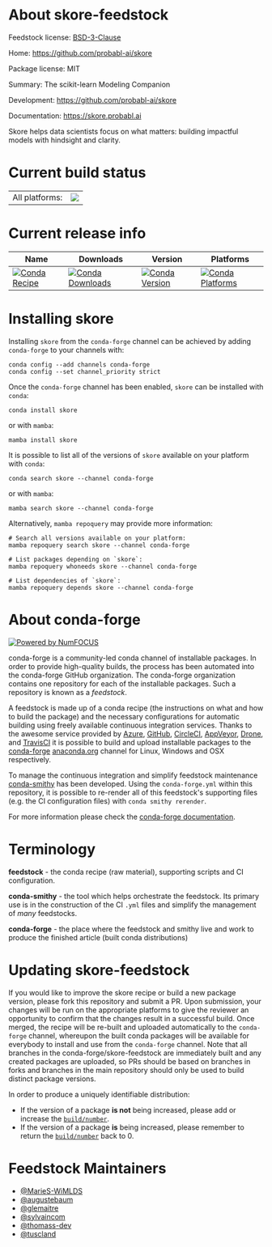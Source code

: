 About skore-feedstock
=====================

Feedstock license: [BSD-3-Clause](https://github.com/conda-forge/skore-feedstock/blob/main/LICENSE.txt)

Home: https://github.com/probabl-ai/skore

Package license: MIT

Summary: The scikit-learn Modeling Companion

Development: https://github.com/probabl-ai/skore

Documentation: https://skore.probabl.ai

Skore helps data scientists focus on what matters: building
impactful models with hindsight and clarity.


Current build status
====================


<table><tr><td>All platforms:</td>
    <td>
      <a href="https://dev.azure.com/conda-forge/feedstock-builds/_build/latest?definitionId=24327&branchName=main">
        <img src="https://dev.azure.com/conda-forge/feedstock-builds/_apis/build/status/skore-feedstock?branchName=main">
      </a>
    </td>
  </tr>
</table>

Current release info
====================

| Name | Downloads | Version | Platforms |
| --- | --- | --- | --- |
| [![Conda Recipe](https://img.shields.io/badge/recipe-skore-green.svg)](https://anaconda.org/conda-forge/skore) | [![Conda Downloads](https://img.shields.io/conda/dn/conda-forge/skore.svg)](https://anaconda.org/conda-forge/skore) | [![Conda Version](https://img.shields.io/conda/vn/conda-forge/skore.svg)](https://anaconda.org/conda-forge/skore) | [![Conda Platforms](https://img.shields.io/conda/pn/conda-forge/skore.svg)](https://anaconda.org/conda-forge/skore) |

Installing skore
================

Installing `skore` from the `conda-forge` channel can be achieved by adding `conda-forge` to your channels with:

```
conda config --add channels conda-forge
conda config --set channel_priority strict
```

Once the `conda-forge` channel has been enabled, `skore` can be installed with `conda`:

```
conda install skore
```

or with `mamba`:

```
mamba install skore
```

It is possible to list all of the versions of `skore` available on your platform with `conda`:

```
conda search skore --channel conda-forge
```

or with `mamba`:

```
mamba search skore --channel conda-forge
```

Alternatively, `mamba repoquery` may provide more information:

```
# Search all versions available on your platform:
mamba repoquery search skore --channel conda-forge

# List packages depending on `skore`:
mamba repoquery whoneeds skore --channel conda-forge

# List dependencies of `skore`:
mamba repoquery depends skore --channel conda-forge
```


About conda-forge
=================

[![Powered by
NumFOCUS](https://img.shields.io/badge/powered%20by-NumFOCUS-orange.svg?style=flat&colorA=E1523D&colorB=007D8A)](https://numfocus.org)

conda-forge is a community-led conda channel of installable packages.
In order to provide high-quality builds, the process has been automated into the
conda-forge GitHub organization. The conda-forge organization contains one repository
for each of the installable packages. Such a repository is known as a *feedstock*.

A feedstock is made up of a conda recipe (the instructions on what and how to build
the package) and the necessary configurations for automatic building using freely
available continuous integration services. Thanks to the awesome service provided by
[Azure](https://azure.microsoft.com/en-us/services/devops/), [GitHub](https://github.com/),
[CircleCI](https://circleci.com/), [AppVeyor](https://www.appveyor.com/),
[Drone](https://cloud.drone.io/welcome), and [TravisCI](https://travis-ci.com/)
it is possible to build and upload installable packages to the
[conda-forge](https://anaconda.org/conda-forge) [anaconda.org](https://anaconda.org/)
channel for Linux, Windows and OSX respectively.

To manage the continuous integration and simplify feedstock maintenance
[conda-smithy](https://github.com/conda-forge/conda-smithy) has been developed.
Using the ``conda-forge.yml`` within this repository, it is possible to re-render all of
this feedstock's supporting files (e.g. the CI configuration files) with ``conda smithy rerender``.

For more information please check the [conda-forge documentation](https://conda-forge.org/docs/).

Terminology
===========

**feedstock** - the conda recipe (raw material), supporting scripts and CI configuration.

**conda-smithy** - the tool which helps orchestrate the feedstock.
                   Its primary use is in the construction of the CI ``.yml`` files
                   and simplify the management of *many* feedstocks.

**conda-forge** - the place where the feedstock and smithy live and work to
                  produce the finished article (built conda distributions)


Updating skore-feedstock
========================

If you would like to improve the skore recipe or build a new
package version, please fork this repository and submit a PR. Upon submission,
your changes will be run on the appropriate platforms to give the reviewer an
opportunity to confirm that the changes result in a successful build. Once
merged, the recipe will be re-built and uploaded automatically to the
`conda-forge` channel, whereupon the built conda packages will be available for
everybody to install and use from the `conda-forge` channel.
Note that all branches in the conda-forge/skore-feedstock are
immediately built and any created packages are uploaded, so PRs should be based
on branches in forks and branches in the main repository should only be used to
build distinct package versions.

In order to produce a uniquely identifiable distribution:
 * If the version of a package **is not** being increased, please add or increase
   the [``build/number``](https://docs.conda.io/projects/conda-build/en/latest/resources/define-metadata.html#build-number-and-string).
 * If the version of a package **is** being increased, please remember to return
   the [``build/number``](https://docs.conda.io/projects/conda-build/en/latest/resources/define-metadata.html#build-number-and-string)
   back to 0.

Feedstock Maintainers
=====================

* [@MarieS-WiMLDS](https://github.com/MarieS-WiMLDS/)
* [@augustebaum](https://github.com/augustebaum/)
* [@glemaitre](https://github.com/glemaitre/)
* [@sylvaincom](https://github.com/sylvaincom/)
* [@thomass-dev](https://github.com/thomass-dev/)
* [@tuscland](https://github.com/tuscland/)

